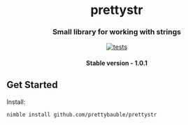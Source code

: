 <div align="center">
  
# prettystr
### Small library for working with strings
[![tests](https://github.com/prettybauble/prettystr/actions/workflows/test.yml/badge.svg)](https://github.com/prettybauble/prettystr/actions/workflows/test.yml)

#### Stable version - 1.0.1

</div>

## Get Started
Install:
```bash
nimble install github.com/prettybauble/prettystr
```

